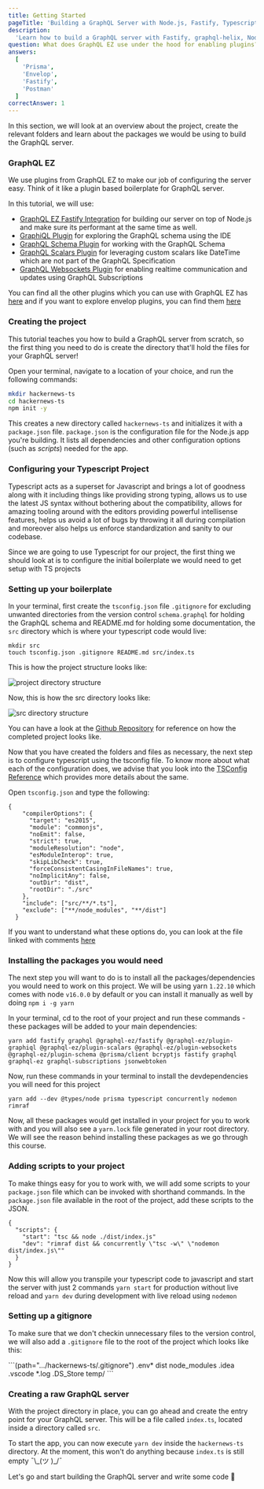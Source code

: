 ```yaml
---
title: Getting Started
pageTitle: 'Building a GraphQL Server with Node.js, Fastify, Typescript, GraphQL EZ, GraphQL Helix, Envelop & Prisma'
description:
  'Learn how to build a GraphQL server with Fastify, graphql-helix, Node.js, Typescript, GraphQL EZ, Envelop & Prisma'
question: What does GraphQL EZ use under the hood for enabling plugins?
answers:
  [
    'Prisma',
    'Envelop',
    'Fastify',
    'Postman'
  ]
correctAnswer: 1
---
```


In this section, we will look at an overview about the project, create the relevant folders and learn about the packages we would be using to build the GraphQL server.

### GraphQL EZ

We use plugins from GraphQL EZ to make our job of configuring the server easy. Think of it like a plugin based boilerplate for GraphQL server.

In this tutorial, we will use:

- [GraphQL EZ Fastify Integration](https://www.graphql-ez.com/docs/integrations/fastify) for building our server on top of Node.js and make sure its performant at the same time as well.
- [GraphiQL Plugin](https://www.graphql-ez.com/plugins/graphiql) for exploring the GraphQL schema using the IDE
- [GraphQL Schema Plugin](https://www.graphql-ez.com/plugins/schema) for working with the GraphQL Schema
- [GraphQL Scalars Plugin](https://www.graphql-ez.com/plugins/graphql-scalars) for leveraging custom scalars like DateTime which are not part of the GraphQL Specification
- [GraphQL Websockets Plugin](https://www.graphql-ez.com/plugins/websockets) for enabling realtime communication and updates using GraphQL Subscriptions



You can find all the other plugins which you can use with GraphQL EZ has [here](https://www.graphql-ez.com/plugins) and if you want to explore envelop plugins, you can find them [here](https://github.com/dotansimha/envelop#available-plugins)

### Creating the project

This tutorial teaches you how to build a GraphQL server from scratch, so the first thing you need to do is create the
directory that'll hold the files for your GraphQL server!

<Instruction>

Open your terminal, navigate to a location of your choice, and run the following commands:

```bash
mkdir hackernews-ts
cd hackernews-ts
npm init -y
```

</Instruction>

This creates a new directory called `hackernews-ts` and initializes it with a `package.json` file. `package.json` is
the configuration file for the Node.js app you're building. It lists all dependencies and other configuration options
(such as _scripts_) needed for the app.

### Configuring your Typescript Project

Typescript acts as a superset for Javascript and brings a lot of goodness along with it including things like providing strong typing, allows us to use the latest JS syntax without bothering about the compatibility, allows for amazing tooling around with the editors providing powerful intellisense features, helps us avoid a lot of bugs by throwing it all during compilation and moreover also helps us enforce standardization and sanity to our codebase.

Since we are going to use Typescript for our project, the first thing we should look at is to configure the initial boilerplate we would need to get setup with TS projects

### Setting up your boilerplate

<Instruction>

In your terminal, first create the `tsconfig.json` file `.gitignore` for excluding unwanted directories from the version control `schema.graphql` for holding the GraphQL schema and README.md for holding some documentation, the `src` directory which is where your typescript code would live:

```bash(path=".../hackernews-ts/")
mkdir src
touch tsconfig.json .gitignore README.md src/index.ts
```

</Instruction>

This is how the project structure looks like:

![project directory structure](https://imgur.com/NM2BdEV.jpg)

Now, this is how the src directory looks like:

![src directory structure](https://i.imgur.com/Tm5djKV.jpg)

You can have a look at the [Github Repository](https://github.com/tvvignesh/graphql-ez-example/tree/hackernews-ts) for reference on how the completed project looks like.

Now that you have created the folders and files as necessary, the next step is to configure typescript using the tsconfig file. To know more about what each of the configuration does, we advise that you look into the [TSConfig Reference](https://www.typescriptlang.org/tsconfig) which provides more details about the same.

<Instruction>

Open `tsconfig.json` and type the following:

```json(path="../hackernews-ts/tsconfig.json")
{
    "compilerOptions": {
      "target": "es2015",
      "module": "commonjs",
      "noEmit": false,
      "strict": true,
      "moduleResolution": "node",
      "esModuleInterop": true,
      "skipLibCheck": true,
      "forceConsistentCasingInFileNames": true,
      "noImplicitAny": false,
      "outDir": "dist",
      "rootDir": "./src"
    },
    "include": ["src/**/*.ts"],
    "exclude": ["**/node_modules", "**/dist"]
  }
```
</Instruction>

If you want to understand what these options do, you can look at the file linked with comments [here](https://github.com/tvvignesh/graphql-ez-example/blob/hackernews-ts/tsconfig.json)

### Installing the packages you would need

The next step you will want to do is to install all the packages/dependencies you would need to work on this project. We will be using yarn `1.22.10` which comes with node `v16.0.0` by default or you can install it manually as well by doing `npm i -g yarn`

<Instruction>

In your terminal, cd to the root of your project and run these commands - these packages will be added to your main dependencies:

```bash(path=".../hackernews-ts/")
yarn add fastify graphql @graphql-ez/fastify @graphql-ez/plugin-graphiql @graphql-ez/plugin-scalars @graphql-ez/plugin-websockets @graphql-ez/plugin-schema @prisma/client bcryptjs fastify graphql graphql-ez graphql-subscriptions jsonwebtoken
```

Now, run these commands in your terminal to install the devdependencies you will need for this project

```bash(path=".../hackernews-ts/")
yarn add --dev @types/node prisma typescript concurrently nodemon rimraf
```

Now, all these packages would get installed in your project for you to work with and you will also see a `yarn.lock` file generated in your root directory. We will see the reason behind installing these packages as we go through this course.

</Instruction>


### Adding scripts to your project

To make things easy for you to work with, we will add some scripts to your `package.json` file which can be invoked with shorthand commands. In the `package.json` file available in the root of the project, add these scripts to the JSON.

<Instruction>

```json(path=".../hackernews-ts/package.json")
{
  "scripts": {
    "start": "tsc && node ./dist/index.js"
    "dev": "rimraf dist && concurrently \"tsc -w\" \"nodemon dist/index.js\""
  }
}
```

Now this will allow you transpile your typescript code to javascript and start the server with just 2 commands `yarn start` for production without live reload and `yarn dev` during development with live reload using `nodemon`

</Instruction>

### Setting up a gitignore

To make sure that we don't checkin unnecessary files to the version control, we will also add a `.gitignore` file to the root of the project which looks like this:

<Instruction>
```(path=".../hackernews-ts/.gitignore")
.env*
dist
node_modules
.idea
.vscode
*.log
.DS_Store
temp/
```
</Instruction>

### Creating a raw GraphQL server

With the project directory in place, you can go ahead and create the entry point for your GraphQL server. This will be a
file called `index.ts`, located inside a directory called `src`.

To start the app, you can now execute `yarn dev` inside the `hackernews-ts` directory. At the moment, this
won't do anything because `index.ts` is still empty ¯\\\_(ツ )\_/¯

Let's go and start building the GraphQL server and write some code 🙌